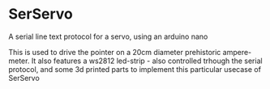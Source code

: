 # SerServo
A serial line text protocol for a servo, using an arduino nano 

This is used to drive the pointer on a 20cm diameter prehistoric ampere-meter.
It also features a ws2812 led-strip - also controlled trhough the serial protocol, and some 3d printed parts to implement this particular usecase of SerServo
